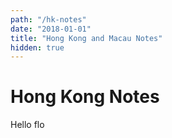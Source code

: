 ```yaml
---
path: "/hk-notes"
date: "2018-01-01"
title: "Hong Kong and Macau Notes"
hidden: true
---
```

# Hong Kong Notes


Hello flo
